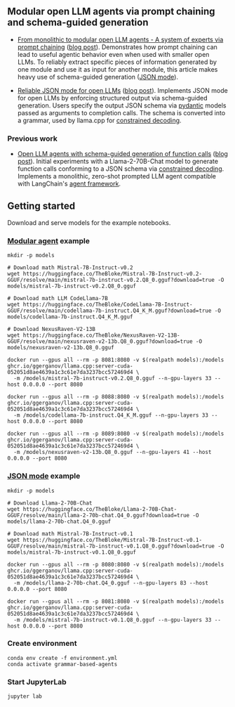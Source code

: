 ## Modular open LLM agents via prompt chaining and schema-guided generation

- [From monolithic to modular open LLM agents - A system of experts via prompt chaining](example_agent.ipynb) ([blog post]()).
Demonstrates how prompt chaining can lead to useful agentic behavior even when used with smaller open LLMs. 
To reliably extract specific pieces of information generated by one module and use it as input for another module, 
this article makes heavy use of schema-guided generation ([JSON mode](example_json.ipynb)).

- [Reliable JSON mode for open LLMs](example_json.ipynb) ([blog post](https://krasserm.github.io/2023/12/18/llm-json-mode/)).
Implements JSON mode for open LLMs by enforcing structured output via schema-guided generation. Users specify the 
output JSON schema via [pydantic](https://docs.pydantic.dev/) models passed as arguments to completion calls. The 
schema is converted into a grammar, used by llama.cpp for [constrained decoding](https://github.com/ggerganov/llama.cpp/pull/1773).

### Previous work

- [Open LLM agents with schema-guided generation of function calls](https://github.com/krasserm/grammar-based-agents/blob/wip-article-1/example_agent.ipynb) ([blog post](https://krasserm.github.io/2023/12/10/grammar-based-agents/)).
Initial experiments with a Llama-2-70B-Chat model to generate function calls conforming to a JSON schema via [constrained decoding](https://github.com/ggerganov/llama.cpp/pull/1773).
Implements a monolithic, zero-shot prompted LLM agent compatible with LangChain's [agent framework](https://python.langchain.com/docs/modules/agents/). 

## Getting started

Download and serve models for the example notebooks.

### [Modular agent](example_agent.ipynb) example

```shell
mkdir -p models

# Download math Mistral-7B-Instruct-v0.2
wget https://huggingface.co/TheBloke/Mistral-7B-Instruct-v0.2-GGUF/resolve/main/mistral-7b-instruct-v0.2.Q8_0.gguf?download=true -O models/mistral-7b-instruct-v0.2.Q8_0.gguf

# Download math LLM CodeLlama-7B
wget https://huggingface.co/TheBloke/CodeLlama-7B-Instruct-GGUF/resolve/main/codellama-7b-instruct.Q4_K_M.gguf?download=true -O models/codellama-7b-instruct.Q4_K_M.gguf

# Download NexusRaven-V2-13B
wget https://huggingface.co/TheBloke/NexusRaven-V2-13B-GGUF/resolve/main/nexusraven-v2-13b.Q8_0.gguf?download=true -O models/nexusraven-v2-13b.Q8_0.gguf
```

```shell
docker run --gpus all --rm -p 8081:8080 -v $(realpath models):/models ghcr.io/ggerganov/llama.cpp:server-cuda-052051d8ae4639a1c3c61e7da3237bcc572469d4 \
  -m /models/mistral-7b-instruct-v0.2.Q8_0.gguf --n-gpu-layers 33 --host 0.0.0.0 --port 8080

docker run --gpus all --rm -p 8088:8080 -v $(realpath models):/models ghcr.io/ggerganov/llama.cpp:server-cuda-052051d8ae4639a1c3c61e7da3237bcc572469d4 \
  -m /models/codellama-7b-instruct.Q4_K_M.gguf --n-gpu-layers 33 --host 0.0.0.0 --port 8080

docker run --gpus all --rm -p 8089:8080 -v $(realpath models):/models ghcr.io/ggerganov/llama.cpp:server-cuda-052051d8ae4639a1c3c61e7da3237bcc572469d4 \
  -m /models/nexusraven-v2-13b.Q8_0.gguf --n-gpu-layers 41 --host 0.0.0.0 --port 8080
```

### [JSON mode](example_json.ipynb) example

```shell
mkdir -p models

# Download Llama-2-70B-Chat
wget https://huggingface.co/TheBloke/Llama-2-70B-Chat-GGUF/resolve/main/llama-2-70b-chat.Q4_0.gguf?download=true -O models/llama-2-70b-chat.Q4_0.gguf

# Download math Mistral-7B-Instruct-v0.1
wget https://huggingface.co/TheBloke/Mistral-7B-Instruct-v0.1-GGUF/resolve/main/mistral-7b-instruct-v0.1.Q8_0.gguf?download=true -O models/mistral-7b-instruct-v0.1.Q8_0.gguf
```

```shell
docker run --gpus all --rm -p 8080:8080 -v $(realpath models):/models ghcr.io/ggerganov/llama.cpp:server-cuda-052051d8ae4639a1c3c61e7da3237bcc572469d4 \
  -m /models/llama-2-70b-chat.Q4_0.gguf --n-gpu-layers 83 --host 0.0.0.0 --port 8080

docker run --gpus all --rm -p 8081:8080 -v $(realpath models):/models ghcr.io/ggerganov/llama.cpp:server-cuda-052051d8ae4639a1c3c61e7da3237bcc572469d4 \
  -m /models/mistral-7b-instruct-v0.1.Q8_0.gguf --n-gpu-layers 33 --host 0.0.0.0 --port 8080
```

### Create environment

```shell
conda env create -f environment.yml
conda activate grammar-based-agents
```

### Start JupyterLab

```shell
jupyter lab
```
